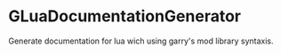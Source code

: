 # GLuaDocumentationGenerator
Generate documentation for lua wich using garry's mod library syntaxis.
